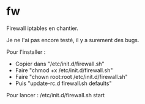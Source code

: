 # fw

Firewall iptables en chantier.

Je ne l'ai pas encore testé, il y a surement des bugs.

Pour l'installer :
* Copier dans "/etc/init.d/firewall.sh"
* Faire "chmod +x /etc/init.d/firewall.sh"
* Faire "chown root:root /etc/init.d/firewall.sh"
* Puis "update-rc.d firewall.sh defaults"
 
Pour lancer : /etc/init.d/firewall.sh start

